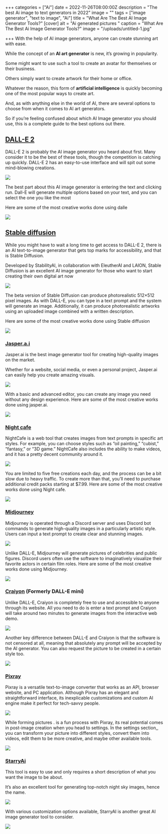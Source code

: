 +++
categories = ["Ai"]
date = 2022-11-26T08:00:00Z
description = "The best Ai image to text generators in 2022"
image = ""
tags = ["image generator", "text to image", "Ai"]
title = "What Are The Best AI Image Generator Tools?"
[cover]
alt = "Ai generated pictures "
caption = "What Are The Best Ai Image Generator Tools?"
image = "/uploads/untitled-1.jpg"

+++
With the help of AI image generators, anyone can create stunning art with ease.

While the concept of an **AI art generator** is new, it’s growing in popularity.

Some might want to use such a tool to create an avatar for themselves or their business.

Others simply want to create artwork for their home or office.

Whatever the reason, this form of **artificial intelligence** is quickly becoming one of the most popular ways to create art.

And, as with anything else in the world of AI, there are several options to choose from when it comes to AI art generators.

So if you’re feeling confused about which AI Image generator you should use, this is a complete guide to the best options out there.

## [DALL-E 2](https://openai.com/dall-e-2/)

DALL-E 2 is probably the AI image generator you heard about first. Many consider it to be the best of these tools, though the competition is catching up quickly. DALL-E 2 has an easy-to-use interface and will spit out some mind-blowing creations.

![](/uploads/dalle.PNG)

The best part about this AI image generator is entering the text and clicking run. Dall-E will generate multiple options based on your text, and you can select the one you like the most

Here are some of the most creative works done using dalle

![](/uploads/untitled-1.jpg)

## [Stable diffusion](https://www.googleadservices.com/pagead/aclk?sa=L&ai=DChcSEwjVoNbPudv7AhWa0HcKHTzcCOMYABACGgJlZg&ohost=www.google.com&cid=CAESbOD2A0H1lhEWroGa3oGMmpniEaQxfSBvcSUQbC5XoU3nYqHBukFlVw3tJ-GXPQszUPn1fNVCl39mXKNzdNCMbjB38eYqVv4FLdkJhhCvamaepmZxsR6F_SukDOEmXdsw5oIktgvlwUCwYF7Gow&sig=AOD64_2rVaaZy6oObDj2TR2vwsLjLLHpow&q&adurl&ved=2ahUKEwiugc3Pudv7AhWgi_0HHe0aCFsQ0Qx6BAgJEAE)

While you might have to wait a long time to get access to DALL-E 2, there is an AI text-to-image generator that gets top marks for accessibility, and that is Stable Diffusion.

Developed by StabilityAI, in collaboration with EleutherAI and LAION, Stable Diffusion is an excellent AI image generator for those who want to start creating their own digital art now

![](/uploads/stable.PNG)

The beta version of Stable Diffusion can produce photorealistic 512×512 pixel images. As with DALL-E, you can type in a text prompt and the system will generate an image. Additionally, it can produce photorealistic artworks using an uploaded image combined with a written description.

Here are some of the most creative works done using Stable diffusion

[![](/uploads/stable-diffusion.PNG)](https://www.googleadservices.com/pagead/aclk?sa=L&ai=DChcSEwiKtMuu8dr7AhUm7-0KHRVNDHwYABABGgJkZw&ohost=www.google.com&cid=CAESbOD2BINEvNuzIuc-pPOnr564KLqJFVX3rjCcsNESdWBw08X4tk3asgMPIja_HA8a0o7wkwLdqulBLEHyT8e7gLJRZngwwYA4VyLpUe_BbnOf2oQ4UB4hBU_BKRTWi7UC9rjdGHlcCOVwBONZXg&sig=AOD64_062KfLLmVO_2Ik5g94PtgRzMulzg&q&adurl&ved=2ahUKEwjU_sOu8dr7AhVEyRoKHaO6COUQ0Qx6BAgLEAE)

### [Jasper.a.i](https://www.googleadservices.com/pagead/aclk?sa=L&ai=DChcSEwi2mJ_wudv7AhXhC6IDHfBoCiUYABADGgJsZQ&ohost=www.google.com&cid=CAESbOD2RyCMC9nMZ1V3SWZB4rIrpLBeSO0VfkMuoYd5sQcM88amNISjWP_hcvWTXT6szGe5YhaQTMVY7BASy48QiyTkAqqTWHQHzasx184_LPpYQdZVeRRpYpUMr7ZVH1h0KthOBnoTnV2aHnK6pQ&sig=AOD64_1jW57ugFCmF-psEAOWJ_U5OJcEeg&q&adurl&ved=2ahUKEwiRkZjwudv7AhWGgv0HHSY5DXEQ0Qx6BAgJEAE)

Jasper.ai is the best image generator tool for creating high-quality images on the market.

Whether for a website, social media, or even a personal project, Jasper.ai can easily help you create amazing visuals.

![](/uploads/jasper.PNG)

With a basic and advanced editor, you can create any image you need without any design experience. Here are some of the most creative works done using jasper.ai.

![](/uploads/jasper1.PNG)

### [Night cafe](https://nightcafe.studio/)

NightCafe is a web tool that creates images from text prompts in specific art styles. For example, you can choose styles such as “oil painting,” “cubist,” “fantasy,” or “3D game.” NightCafe also includes the ability to make videos, and it has a pretty decent community around it.

![](/uploads/ai-art-generator.PNG)

You are limited to five free creations each day, and the process can be a bit slow due to heavy traffic. To create more than that, you’ll need to purchase additional credit packs starting at $7.99.  Here are some of the most creative works done using Night cafe.

![](/uploads/cafe.PNG)

### [Midjourney](https://midjourney.com/)

Midjourney is operated through a Discord server and uses Discord bot commands to generate high-quality images in a particularly artistic style. Users can input a text prompt to create clear and stunning images.

![](/uploads/midjourney.PNG)

Unlike DALL-E, Midjourney will generate pictures of celebrities and public figures. Discord users often use the software to imaginatively visualize their favorite actors in certain film roles.  Here are some of the most creative works done using Midjourney.

![](/uploads/untitled-2.jpg)

### [Craiyon](https://www.craiyon.com/) (Formerly DALL-E mini)

Unlike DALL-E, Craiyon is completely free to use and accessible to anyone through its website. All you need to do is enter a text prompt and Craiyon will take around two minutes to generate images from the interactive web demo.

![](/uploads/crayon.PNG)

Another key difference between DALL-E and Craiyon is that the software is not censored at all, meaning that absolutely any prompt will be accepted by the AI generator. You can also request the picture to be created in a certain style too.

![](/uploads/untitled-3.jpg)

### [Pixray](https://pixray.com/)

Pixray is a versatile text-to-image converter that works as an API, browser website, and PC application. Although Pixray has an elegant and straightforward interface, its inexplicable customizations and custom AI engine make it perfect for tech-savvy people.

![](/uploads/pixray.PNG)

While forming pictures . is a fun process with Pixray, its real potential comes in post-image creation when you head to settings. In the settings section,, you can transform your picture into different styles, convert them into videos, edit them to be more creative, and maybe other available tools.

![](/uploads/pix.PNG)

### [StarryAi](https://www.starryai.com/)

This tool is easy to use and only requires a short description of what you want the image to be about.

It’s also an excellent tool for generating top-notch night sky images, hence the name.

![](/uploads/starry-ai.PNG)

With various customization options available, StarryAI is another great AI image generator tool to consider.

![](/uploads/untitled-4.jpg)